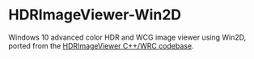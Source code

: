 # HDRImageViewer-Win2D
Windows 10 advanced color HDR and WCG image viewer using Win2D, ported from the [HDRImageViewer C++/WRC codebase](https://github.com/13thsymphony/HDRImageViewer).

